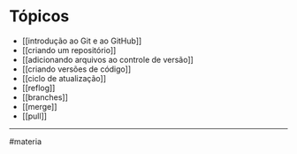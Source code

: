 # Tópicos
- [[introdução ao Git e ao GitHub]]
- [[criando um repositório]]
- [[adicionando arquivos ao controle de versão]]
- [[criando versões de código]]
- [[ciclo de atualização]]
- [[reflog]]
- [[branches]]
- [[merge]]
- [[pull]]

---
#materia 